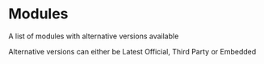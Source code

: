 
# Modules

A list of modules with alternative versions available 

Alternative versions can either be Latest Official, Third Party or Embedded